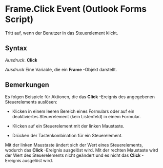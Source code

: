 
# Frame.Click Event (Outlook Forms Script)

Tritt auf, wenn der Benutzer in das Steuerelement klickt.


## Syntax

 _Ausdruck_. **Click**

 _Ausdruck_ Eine Variable, die ein **Frame** -Objekt darstellt.


## Bemerkungen

Es folgen Beispiele für Aktionen, die das  **Click** -Ereignis des angegebenen Steuerelements auslösen:


- Klicken in einem leeren Bereich eines Formulars oder auf ein deaktiviertes Steuerelement (kein Listenfeld) in einem Formular.
    
- Klicken auf ein Steuerelement mit der linken Maustaste.
    
- Drücken der Tastenkombination für ein Steuerelement.
    


Mit der linken Maustaste ändert sich der Wert eines Steuerelements, wodurch das  **Click** -Ereignis ausgelöst wird. Mit der rechten Maustaste wird der Wert des Steuerelements nicht geändert und es nicht das **Click** -Ereignis ausgelöst wird.

